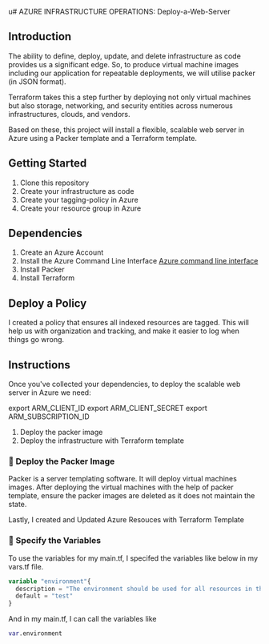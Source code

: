 u# AZURE INFRASTRUCTURE OPERATIONS: Deploy-a-Web-Server

## Introduction

The ability to define, deploy, update, and delete infrastructure as code provides us a significant edge. So, to produce virtual machine images including our application for repeatable deployments, we will utilise packer (in JSON format).

Terraform takes this a step further by deploying not only virtual machines but also storage, networking, and security entities across numerous infrastructures, clouds, and vendors.

Based on these, this project will install a flexible, scalable web server in Azure using a Packer template and a Terraform template.

## Getting Started

1. Clone this repository
2. Create your infrastructure as code
3. Create your tagging-policy in Azure
4. Create your resource group in Azure

## Dependencies

1. Create an Azure Account
2. Install the Azure Command Line Interface [Azure command line interface](https://docs.microsoft.com/en-us/cli/azure/install-azure-cli?view=azure-cli-latest)
3. Install Packer
4. Install Terraform 

## Deploy a Policy
I created a policy that ensures all indexed resources are tagged. This will help us with organization and tracking, and make it easier to log when things go wrong.

## Instructions

Once you've  collected your dependencies, to deploy the scalable web server in Azure we need: 


export ARM_CLIENT_ID
export ARM_CLIENT_SECRET
export ARM_SUBSCRIPTION_ID

1. Deploy the packer image
2. Deploy the infrastructure with Terraform template

### :pushpin: Deploy the Packer Image

Packer is a server templating software. It will deploy virtual machines images. After deploying the virtual machines with the help of packer template, ensure the packer images are deleted as it does not maintain the state.

Lastly, I created and Updated Azure Resouces with Terraform Template

### :pushpin: Specify the Variables 
To use the variables for my main.tf, I specifed the variables like below in my vars.tf file.
```tf
variable "environment"{
  description = "The environment should be used for all resources in this example"
  default = "test"
}
```

And in my main.tf, I can call the variables like
```tf
var.environment
```


